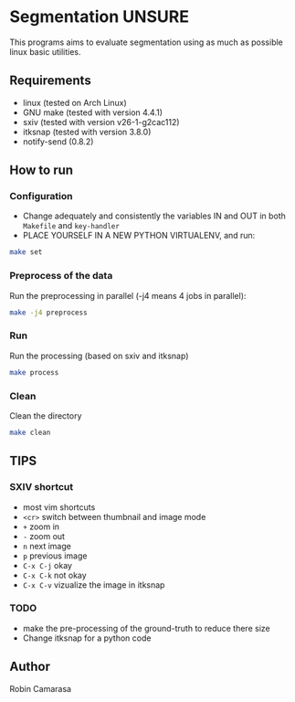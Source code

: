 # Segmentation UNSURE

This programs aims to evaluate segmentation using as much as possible linux basic utilities.

## Requirements

- linux (tested on Arch Linux)
- GNU make (tested with version 4.4.1)
- sxiv (tested with version v26-1-g2cac112)
- itksnap (tested with version 3.8.0)
- notify-send (0.8.2)

## How to run

### Configuration

- Change adequately and consistently the variables IN and OUT in both `Makefile` and `key-handler`
- PLACE YOURSELF IN A NEW PYTHON VIRTUALENV, and run:
```bash
make set
```

### Preprocess of the data

Run the preprocessing in parallel (-j4 means 4 jobs in parallel):
```bash
make -j4 preprocess
```

### Run

Run the processing (based on sxiv and itksnap)
```bash
make process
```

### Clean

Clean the directory
```bash
make clean
```

## TIPS

### SXIV shortcut

- most vim shortcuts
- `<cr>` switch between thumbnail and image mode
- `+` zoom in
- `-` zoom out
- `n` next image
- `p` previous image
- `C-x C-j` okay
- `C-x C-k` not okay
- `C-x C-v` vizualize the image in itksnap

### TODO

- make the pre-processing of the ground-truth to reduce there size
- Change itksnap for a python code

## Author

Robin Camarasa
